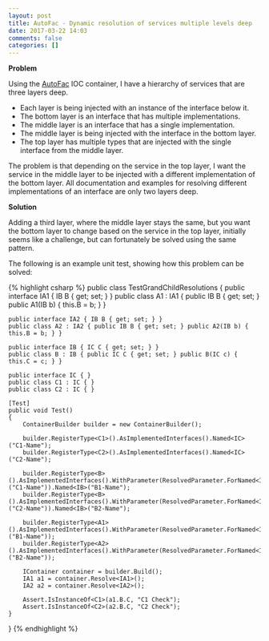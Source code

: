 ```yaml
---
layout: post
title: AutoFac - Dynamic resolution of services multiple levels deep
date: 2017-03-22 14:03
comments: false
categories: []
---
```

<strong>Problem</strong>

Using the [AutoFac](https://autofac.org/) IOC container, I have a hierarchy of services that are three layers deep.

- Each layer is being injected with an instance of the interface below it.
- The bottom layer is an interface that has multiple implementations.
- The middle layer is an interface that has a single implementation.
- The middle layer is being injected with the interface in the bottom layer.
- The top layer has multiple types that are injected with the single interface from the middle layer.

The problem is that depending on the service in the top layer,
I want the service in the middle layer to be injected with a different implementation of the bottom layer.
All documentation and examples for resolving different implementations of an interface are only two layers deep.

<strong>Solution</strong>

Adding a third layer, where the middle layer stays the same,
but you want the bottom layer to change based on the service in the top layer,
initially seems like a challenge, but can fortunately be solved using the same pattern. 

The following is an example unit test, showing how this problem can be solved:

{% highlight csharp %}
public class TestGrandChildResolutions
{
    public interface IA1 { IB B { get; set; } }
    public class A1 : IA1 { public IB B { get; set; } public A1(IB b) { this.B = b; } }

    public interface IA2 { IB B { get; set; } }
    public class A2 : IA2 { public IB B { get; set; } public A2(IB b) { this.B = b; } }

    public interface IB { IC C { get; set; } }
    public class B : IB { public IC C { get; set; } public B(IC c) { this.C = c; } }

    public interface IC { }
    public class C1 : IC { }
    public class C2 : IC { }

    [Test]
    public void Test()
    {
        ContainerBuilder builder = new ContainerBuilder();

        builder.RegisterType<C1>().AsImplementedInterfaces().Named<IC>("C1-Name");
        builder.RegisterType<C2>().AsImplementedInterfaces().Named<IC>("C2-Name");

        builder.RegisterType<B>().AsImplementedInterfaces().WithParameter(ResolvedParameter.ForNamed<IC>("C1-Name")).Named<IB>("B1-Name");
        builder.RegisterType<B>().AsImplementedInterfaces().WithParameter(ResolvedParameter.ForNamed<IC>("C2-Name")).Named<IB>("B2-Name");

        builder.RegisterType<A1>().AsImplementedInterfaces().WithParameter(ResolvedParameter.ForNamed<IB>("B1-Name"));
        builder.RegisterType<A2>().AsImplementedInterfaces().WithParameter(ResolvedParameter.ForNamed<IB>("B2-Name"));

        IContainer container = builder.Build();
        IA1 a1 = container.Resolve<IA1>();
        IA2 a2 = container.Resolve<IA2>();

        Assert.IsInstanceOf<C1>(a1.B.C, "C1 Check");
        Assert.IsInstanceOf<C2>(a2.B.C, "C2 Check");
    }
}
{% endhighlight %}
